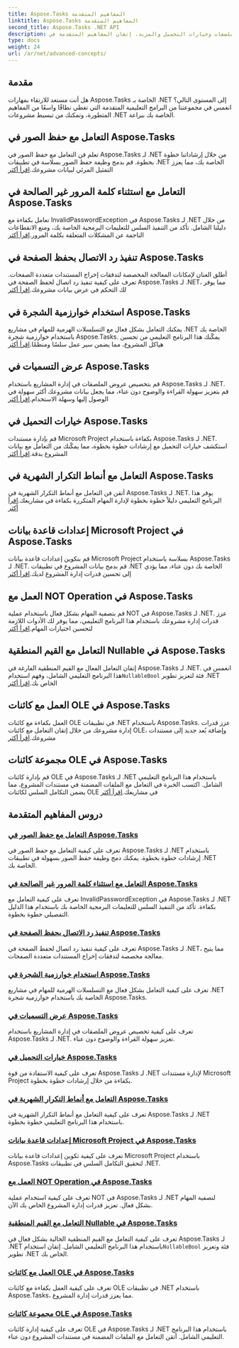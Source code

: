 ```yaml
---
title: Aspose.Tasks المفاهيم المتقدمة
linktitle: Aspose.Tasks المفاهيم المتقدمة
second_title: Aspose.Tasks .NET API
description: تعرف على حفظ الصور ومعالجة الاستثناءات وخوارزميات الشجرة وعروض الملصقات وخيارات التحميل والمزيد. إتقان المفاهيم المتقدمة في Aspose.Tasks لـ .NET
type: docs
weight: 24
url: /ar/net/advanced-concepts/
---
```


## مقدمة

هل أنت مستعد للارتقاء بمهارات Aspose.Tasks الخاصة بـ .NET إلى المستوى التالي؟ انغمس في مجموعتنا من البرامج التعليمية المتقدمة التي تغطي نطاقًا واسعًا من المفاهيم المتطورة، وتمكنك من تبسيط مشروعات .NET الخاصة بك ببراعة.

## التعامل مع حفظ الصور في Aspose.Tasks

تعلم فن التعامل مع حفظ الصور في Aspose.Tasks لـ .NET من خلال إرشاداتنا خطوة بخطوة. قم بدمج وظيفة حفظ الصور بسلاسة في تطبيقات .NET الخاصة بك، مما يعزز التمثيل المرئي لبيانات مشروعك.[اقرأ أكثر](./image-saving/)

## التعامل مع استثناء كلمة المرور غير الصالحة في Aspose.Tasks

 تعامل بكفاءة مع InvalidPasswordException في Aspose.Tasks لـ .NET من خلال دليلنا الشامل. تأكد من التنفيذ السلس للتعليمات البرمجية الخاصة بك، ومنع الانقطاعات الناجمة عن المشكلات المتعلقة بكلمة المرور.[اقرأ أكثر](./invalid-password-exception/)

## تنفيذ رد الاتصال بحفظ الصفحة في Aspose.Tasks

 أطلق العنان لإمكانات المعالجة المخصصة لتدفقات إخراج المستندات متعددة الصفحات. تعرف على كيفية تنفيذ رد اتصال لحفظ الصفحة في Aspose.Tasks لـ .NET، مما يوفر لك التحكم في عرض بيانات مشروعك.[اقرأ أكثر](./page-saving-callback/)

## استخدام خوارزمية الشجرة في Aspose.Tasks

يمكنك التعامل بشكل فعال مع التسلسلات الهرمية للمهام في مشاريع .NET الخاصة بك باستخدام خوارزمية شجرة Aspose.Tasks. يمكّنك هذا البرنامج التعليمي من تحسين هياكل المشروع، مما يضمن سير عمل سلسًا ومنظمًا.[اقرأ أكثر](./tree-algorithm/)

## عرض التسميات في Aspose.Tasks

 قم بتخصيص عروض الملصقات في إدارة المشاريع باستخدام Aspose.Tasks لـ .NET. قم بتعزيز سهولة القراءة والوضوح دون عناء، مما يجعل بيانات مشروعك أكثر سهولة في الوصول إليها وسهلة الاستخدام.[اقرأ أكثر](./label-display/)

## خيارات التحميل في Aspose.Tasks

 قم بإدارة مستندات Microsoft Project بكفاءة باستخدام Aspose.Tasks لـ .NET. استكشف خيارات التحميل مع إرشادات خطوة بخطوة، مما يمكّنك من التعامل مع بيانات المشروع بدقة.[اقرأ أكثر](./loading-options/)

## التعامل مع أنماط التكرار الشهرية في Aspose.Tasks

 أتقن فن التعامل مع أنماط التكرار الشهرية في Aspose.Tasks لـ .NET. يوفر هذا البرنامج التعليمي دليلاً خطوة بخطوة لإدارة المهام المتكررة بكفاءة في مشاريعك.[اقرأ أكثر](./monthly-recurrence-patterns/)

## إعدادات قاعدة بيانات Microsoft Project في Aspose.Tasks

قم بتكوين إعدادات قاعدة بيانات Microsoft Project بسلاسة باستخدام Aspose.Tasks لـ .NET. قم بدمج بيانات المشروع في تطبيقات .NET الخاصة بك دون عناء، مما يؤدي إلى تحسين قدرات إدارة المشروع لديك.[اقرأ أكثر](./msp-database-settings/)

## العمل مع NOT Operation في Aspose.Tasks

 قم بتصفية المهام بشكل فعال باستخدام عملية NOT في Aspose.Tasks لـ .NET. عزز قدرات إدارة مشروعك باستخدام هذا البرنامج التعليمي، مما يوفر لك الأدوات اللازمة لتحسين اختيارات المهام.[اقرأ أكثر](./not-operation/)

## التعامل مع القيم المنطقية Nullable في Aspose.Tasks

 إتقان التعامل الفعال مع القيم المنطقية الفارغة في Aspose.Tasks لـ .NET. انغمس في هذا البرنامج التعليمي الشامل، وفهم استخدام`NullableBool` فئة لتعزيز تطوير .NET الخاص بك.[اقرأ أكثر](./nullable-booleans/)

## العمل مع كائنات OLE في Aspose.Tasks

 العمل بكفاءة مع كائنات OLE في تطبيقات .NET باستخدام Aspose.Tasks. عزز قدرات إدارة مشروعك من خلال إتقان التعامل مع كائنات OLE، وإضافة بُعد جديد إلى مستندات مشروعك.[اقرأ أكثر](./ole-objects/)

## مجموعة كائنات OLE في Aspose.Tasks

قم بإدارة كائنات OLE في Aspose.Tasks لـ .NET باستخدام هذا البرنامج التعليمي الشامل. اكتسب الخبرة في التعامل مع الملفات المضمنة في مستندات المشروع، مما يضمن التكامل السلس لكائنات OLE في مشاريعك.[اقرأ أكثر](./ole-object-collection/)
## دروس المفاهيم المتقدمة
### [التعامل مع حفظ الصور في Aspose.Tasks](./image-saving/)
تعرف على كيفية التعامل مع حفظ الصور في Aspose.Tasks لـ .NET باستخدام إرشادات خطوة بخطوة. يمكنك دمج وظيفة حفظ الصور بسهولة في تطبيقات .NET الخاصة بك.
### [التعامل مع استثناء كلمة المرور غير الصالحة في Aspose.Tasks](./invalid-password-exception/)
تعرف على كيفية التعامل مع InvalidPasswordException في Aspose.Tasks لـ .NET بكفاءة. تأكد من التنفيذ السلس للتعليمات البرمجية الخاصة بك باستخدام هذا الدليل التفصيلي خطوة بخطوة.
### [تنفيذ رد الاتصال بحفظ الصفحة في Aspose.Tasks](./page-saving-callback/)
تعرف على كيفية تنفيذ رد اتصال لحفظ الصفحة في Aspose.Tasks لـ .NET، مما يتيح معالجة مخصصة لتدفقات إخراج المستندات متعددة الصفحات.
### [استخدام خوارزمية الشجرة في Aspose.Tasks](./tree-algorithm/)
تعرف على كيفية التعامل بشكل فعال مع التسلسلات الهرمية للمهام في مشاريع .NET الخاصة بك باستخدام خوارزمية شجرة Aspose.Tasks.
### [عرض التسميات في Aspose.Tasks](./label-display/)
تعرف على كيفية تخصيص عروض الملصقات في إدارة المشاريع باستخدام Aspose.Tasks لـ .NET. تعزيز سهولة القراءة والوضوح دون عناء.
### [خيارات التحميل في Aspose.Tasks](./loading-options/)
تعرف على كيفية الاستفادة من قوة Aspose.Tasks لـ .NET لإدارة مستندات Microsoft Project بكفاءة من خلال إرشادات خطوة بخطوة.
### [التعامل مع أنماط التكرار الشهرية في Aspose.Tasks](./monthly-recurrence-patterns/)
تعرف على كيفية التعامل مع أنماط التكرار الشهرية في Aspose.Tasks لـ .NET باستخدام هذا البرنامج التعليمي خطوة بخطوة.
### [إعدادات قاعدة بيانات Microsoft Project في Aspose.Tasks](./msp-database-settings/)
تعرف على كيفية تكوين إعدادات قاعدة بيانات Microsoft Project باستخدام Aspose.Tasks لتحقيق التكامل السلس في تطبيقات .NET.
### [العمل مع NOT Operation في Aspose.Tasks](./not-operation/)
تعرف على كيفية استخدام عملية NOT في Aspose.Tasks لـ .NET لتصفية المهام بشكل فعال. تعزيز قدرات إدارة المشروع الخاص بك الآن.
### [التعامل مع القيم المنطقية Nullable في Aspose.Tasks](./nullable-booleans/)
 تعرف على كيفية التعامل مع القيم المنطقية الخالية بشكل فعال في Aspose.Tasks لـ .NET باستخدام هذا البرنامج التعليمي الشامل. إتقان استخدام`NullableBool` فئة وتعزيز تطوير .NET الخاص بك.
### [العمل مع كائنات OLE في Aspose.Tasks](./ole-objects/)
تعرف على كيفية العمل بكفاءة مع كائنات OLE في تطبيقات .NET باستخدام Aspose.Tasks، مما يعزز قدرات إدارة المشروع.
### [مجموعة كائنات OLE في Aspose.Tasks](./ole-object-collection/)
تعرف على كيفية إدارة كائنات OLE في Aspose.Tasks لـ .NET باستخدام هذا البرنامج التعليمي الشامل. أتقن التعامل مع الملفات المضمنة في مستندات المشروع دون عناء.